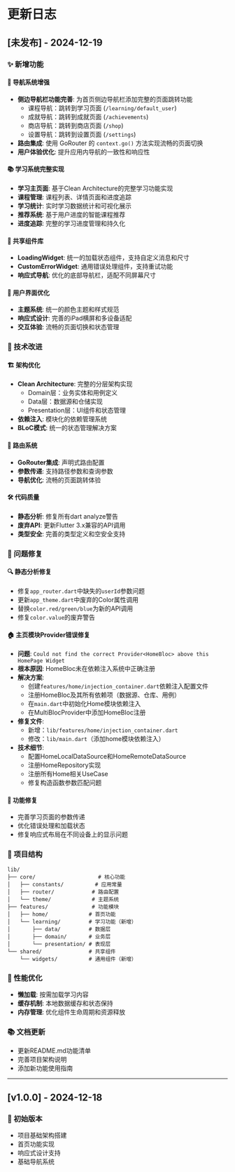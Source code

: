 # 更新日志

## [未发布] - 2024-12-19

### ✨ 新增功能

#### 🧭 导航系统增强
- **侧边导航栏功能完善**: 为首页侧边导航栏添加完整的页面跳转功能
  - 课程导航：跳转到学习页面 (`/learning/default_user`)
  - 成就导航：跳转到成就页面 (`/achievements`)
  - 商店导航：跳转到商店页面 (`/shop`)
  - 设置导航：跳转到设置页面 (`/settings`)
- **路由集成**: 使用 GoRouter 的 `context.go()` 方法实现流畅的页面切换
- **用户体验优化**: 提升应用内导航的一致性和响应性

#### 📚 学习系统完整实现
- **学习主页面**: 基于Clean Architecture的完整学习功能实现
- **课程管理**: 课程列表、详情页面和进度追踪
- **学习统计**: 实时学习数据统计和可视化展示
- **推荐系统**: 基于用户进度的智能课程推荐
- **进度追踪**: 完整的学习进度管理和持久化

#### 🧩 共享组件库
- **LoadingWidget**: 统一的加载状态组件，支持自定义消息和尺寸
- **CustomErrorWidget**: 通用错误处理组件，支持重试功能
- **响应式导航**: 优化的底部导航栏，适配不同屏幕尺寸

#### 🎨 用户界面优化
- **主题系统**: 统一的颜色主题和样式规范
- **响应式设计**: 完善的iPad横屏和多设备适配
- **交互体验**: 流畅的页面切换和状态管理

### 🔧 技术改进

#### 🏗️ 架构优化
- **Clean Architecture**: 完整的分层架构实现
  - Domain层：业务实体和用例定义
  - Data层：数据源和仓储实现
  - Presentation层：UI组件和状态管理
- **依赖注入**: 模块化的依赖管理系统
- **BLoC模式**: 统一的状态管理解决方案

#### 📱 路由系统
- **GoRouter集成**: 声明式路由配置
- **参数传递**: 支持路径参数和查询参数
- **导航优化**: 流畅的页面跳转体验

#### 🛠️ 代码质量
- **静态分析**: 修复所有dart analyze警告
- **废弃API**: 更新Flutter 3.x兼容的API调用
- **类型安全**: 完善的类型定义和空安全支持

### 🐛 问题修复

#### 🔍 静态分析修复
- 修复`app_router.dart`中缺失的`userId`参数问题
- 更新`app_theme.dart`中废弃的Color属性调用
- 替换`color.red/green/blue`为新的API调用
- 修复`color.value`的废弃警告

#### 🏠 主页模块Provider错误修复
- **问题**: `Could not find the correct Provider<HomeBloc> above this HomePage Widget`
- **根本原因**: HomeBloc未在依赖注入系统中正确注册
- **解决方案**:
  - 创建`features/home/injection_container.dart`依赖注入配置文件
  - 注册HomeBloc及其所有依赖项（数据源、仓库、用例）
  - 在`main.dart`中初始化Home模块依赖注入
  - 在MultiBlocProvider中添加HomeBloc注册
- **修复文件**:
  - 新增：`lib/features/home/injection_container.dart`
  - 修改：`lib/main.dart`（添加home模块依赖注入）
- **技术细节**:
  - 配置HomeLocalDataSource和HomeRemoteDataSource
  - 注册HomeRepository实现
  - 注册所有Home相关UseCase
  - 修复构造函数参数匹配问题

#### 🎯 功能修复
- 完善学习页面的参数传递
- 优化错误处理和加载状态
- 修复响应式布局在不同设备上的显示问题

### 📁 项目结构

```
lib/
├── core/                    # 核心功能
│   ├── constants/          # 应用常量
│   ├── router/            # 路由配置
│   └── theme/             # 主题系统
├── features/              # 功能模块
│   ├── home/             # 首页功能
│   └── learning/         # 学习功能（新增）
│       ├── data/         # 数据层
│       ├── domain/       # 业务层
│       └── presentation/ # 表现层
└── shared/               # 共享组件
    └── widgets/          # 通用组件（新增）
```

### 🚀 性能优化
- **懒加载**: 按需加载学习内容
- **缓存机制**: 本地数据缓存和状态保持
- **内存管理**: 优化组件生命周期和资源释放

### 📚 文档更新
- 更新README.md功能清单
- 完善项目架构说明
- 添加新功能使用指南

---

## [v1.0.0] - 2024-12-18

### 🎉 初始版本
- 项目基础架构搭建
- 首页功能实现
- 响应式设计支持
- 基础导航系统